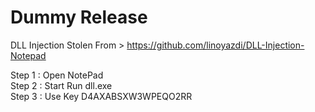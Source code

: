# Dummy Release 

DLL Injection Stolen From > https://github.com/linoyazdi/DLL-Injection-Notepad   

Step 1 : Open NotePad   
Step 2 : Start Run dll.exe   
Step 3 : Use Key D4AXABSXW3WPEQO2RR
